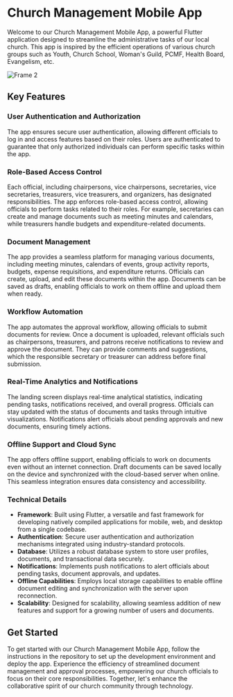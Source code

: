 # Church Management Mobile App

Welcome to our Church Management Mobile App, a powerful Flutter application designed to streamline the administrative tasks of our local church. This app is inspired by the efficient operations of various church groups such as Youth, Church School, Woman's Guild, PCMF, Health Board, Evangelism, etc. 

![Frame 2](https://github.com/MuindoGituku/churchgroupsmanagement/assets/66807339/e4da7efd-7a51-4437-8e7d-5acd5b8b3ec9)


## Key Features

### User Authentication and Authorization
The app ensures secure user authentication, allowing different officials to log in and access features based on their roles. Users are authenticated to guarantee that only authorized individuals can perform specific tasks within the app.

### Role-Based Access Control
Each official, including chairpersons, vice chairpersons, secretaries, vice secretaries, treasurers, vice treasurers, and organizers, has designated responsibilities. The app enforces role-based access control, allowing officials to perform tasks related to their roles. For example, secretaries can create and manage documents such as meeting minutes and calendars, while treasurers handle budgets and expenditure-related documents.

### Document Management
The app provides a seamless platform for managing various documents, including meeting minutes, calendars of events, group activity reports, budgets, expense requisitions, and expenditure returns. Officials can create, upload, and edit these documents within the app. Documents can be saved as drafts, enabling officials to work on them offline and upload them when ready.

### Workflow Automation
The app automates the approval workflow, allowing officials to submit documents for review. Once a document is uploaded, relevant officials such as chairpersons, treasurers, and patrons receive notifications to review and approve the document. They can provide comments and suggestions, which the responsible secretary or treasurer can address before final submission.

### Real-Time Analytics and Notifications
The landing screen displays real-time analytical statistics, indicating pending tasks, notifications received, and overall progress. Officials can stay updated with the status of documents and tasks through intuitive visualizations. Notifications alert officials about pending approvals and new documents, ensuring timely actions.

### Offline Support and Cloud Sync
The app offers offline support, enabling officials to work on documents even without an internet connection. Draft documents can be saved locally on the device and synchronized with the cloud-based server when online. This seamless integration ensures data consistency and accessibility.

### Technical Details
- **Framework**: Built using Flutter, a versatile and fast framework for developing natively compiled applications for mobile, web, and desktop from a single codebase.
- **Authentication**: Secure user authentication and authorization mechanisms integrated using industry-standard protocols.
- **Database**: Utilizes a robust database system to store user profiles, documents, and transactional data securely.
- **Notifications**: Implements push notifications to alert officials about pending tasks, document approvals, and updates.
- **Offline Capabilities**: Employs local storage capabilities to enable offline document editing and synchronization with the server upon reconnection.
- **Scalability**: Designed for scalability, allowing seamless addition of new features and support for a growing number of users and documents.

## Get Started
To get started with our Church Management Mobile App, follow the instructions in the repository to set up the development environment and deploy the app. Experience the efficiency of streamlined document management and approval processes, empowering our church officials to focus on their core responsibilities. Together, let's enhance the collaborative spirit of our church community through technology.
